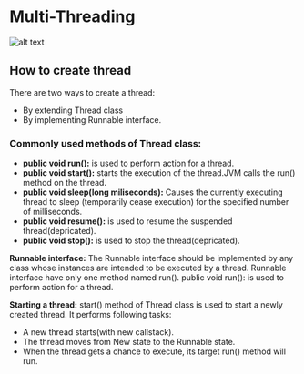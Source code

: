 # Multi-Threading
![alt text](https://www.tutorialspoint.com/java/images/Thread_Life_Cycle.jpg)
## How to create thread

There are two ways to create a thread:

- By extending Thread class
- By implementing Runnable interface.

### Commonly used methods of Thread class:
- **public void run():** is used to perform action for a thread.
- **public void start():** starts the execution of the thread.JVM calls the run() method on the thread.
- **public void sleep(long miliseconds):** Causes the currently executing thread to sleep (temporarily cease execution) for the     specified number of milliseconds.
- **public void resume():** is used to resume the suspended thread(depricated).
- **public void stop():** is used to stop the thread(depricated).

**Runnable interface:**
The Runnable interface should be implemented by any class whose instances are intended to be executed by a thread. Runnable interface have only one method named run().
public void run(): is used to perform action for a thread.

**Starting a thread:**
start() method of Thread class is used to start a newly created thread. It performs following tasks:
- A new thread starts(with new callstack).
- The thread moves from New state to the Runnable state.
- When the thread gets a chance to execute, its target run() method will run.
